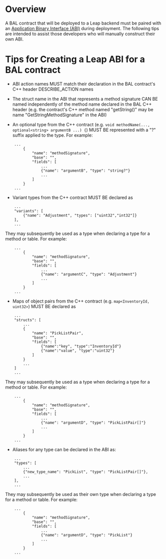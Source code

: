 # Overview

A BAL contract that will be deployed to a Leap backend must be paired with an [Application Binary Interface (ABI)](https://developers.eos.io/manuals/eosio.cdt/latest/best-practices/abi/understanding-abi-files) during deployment.  The following tips are intended to assist those developers who will manually construct their own ABI.

# Tips for Creating a Leap ABI for a BAL contract

- ABI action names MUST match their declaration in the BAL contract's C++ header DESCRIBE_ACTION names

- The struct name in the ABI that represents a method signature CAN BE named independently of the method name declared in the BAL C++ header (e.g. the contract's C++ method named "getString()" may be name "GetStringMethodSignature" in the ABI)

- An optional type from the C++ contract (e.g. `void methodName(..., optional<string> argumentB ...) {`) MUST BE represented with a "?" suffix applied to the type.  For example:

```
    ...
        {
            "name": "methodSignature",
            "base": "",
            "fields": [
                ...
                {"name": "argumentB", "type": "string?"}
                ...
            ]
        }
    ...
```

- Variant types from the C++ contract MUST BE declared as

```
    ...
    "variants": [
        {"name": "Adjustment", "types": ["uint32","int32"]}
    ],
    ...
```

They may subsequently be used as a type when declaring a type for a method or table.  For example:

```
    ...
        {
            "name": "methodSignature",
            "base": "",
            "fields": [
                ...
                {"name": "argumentC", "type": "Adjustment"}
                ...
            ]
        }
    ...
```


- Maps of object pairs from the C++ contract (e.g. `map<InventoryId, uint32>`) MUST BE declared as

```
    ...
    "structs": [
        ...
        {
            "name": "PickListPair",
            "base": "",
            "fields": [
                {"name":"key", "type":"InventoryId"}
                {"name":"value", "type":"uint32"}
            ]
        }
        ...
    ]
    ...
```

They may subsequently be used as a type when declaring a type for a method or table.  For example:

```
    ...
        {
            "name": "methodSignature",
            "base": "",
            "fields": [
                ...
                {"name": "argumentD", "type": "PickListPair[]"}
                ...
            ]
        }
    ...
```

- Aliases for any type can be declared in the ABI as:

```
    ...
    "types": [
        ...
        {"new_type_name": "PickList", "type": "PickListPair[]"},
        ...
    ],
    ...
```

They may subsequently be used as their own type when declaring a type for a method or table.  For example:


```
    ...
        {
            "name": "methodSignature",
            "base": "",
            "fields": [
                ...
                {"name": "argumentD", "type": "PickList"}
                ...
            ]
        }
    ...
```

